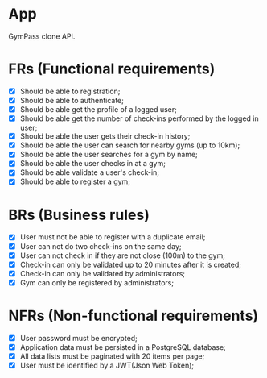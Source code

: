 # App

GymPass clone API.

# FRs (Functional requirements)

- [x] Should be able to registration;
- [x] Should be able to authenticate;
- [x] Should be able get the profile of a logged user;
- [x] Should be able get the number of check-ins performed by the logged in user;
- [x] Should be able the user gets their check-in history;
- [x] Should be able the user can search for nearby gyms (up to 10km);
- [x] Should be able the user searches for a gym by name;
- [x] Should be able the user checks in at a gym;
- [x] Should be able validate a user's check-in;
- [x] Should be able to register a gym;

# BRs (Business rules)

- [x] User must not be able to register with a duplicate email;
- [x] User can not do two check-ins on the same day;
- [x] User can not check in if they are not close (100m) to the gym;
- [x] Check-in can only be validated up to 20 minutes after it is created;
- [x] Check-in can only be validated by administrators;
- [x] Gym can only be registered by administrators;

# NFRs (Non-functional requirements)

- [x] User password must be encrypted;
- [x] Application data must be persisted in a PostgreSQL database;
- [x] All data lists must be paginated with 20 items per page;
- [x] User must be identified by a JWT(Json Web Token);

